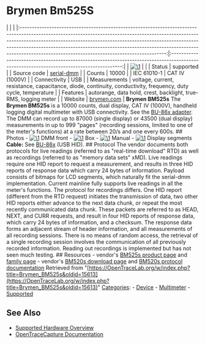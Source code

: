 # Brymen Bm525S

| | | |:-----------------------------------------------------------------------------------------------------------------------------------------------------------------------------------------------------------------------------------------------------------------------------------------------------------------------------------------------------------------------------------:|:----------------------------------------------------------------------------------------------------------------------------------------:| | [![\1](../../assets/hardware/general/\2)](./File:Bm525s-mugshot.png.html) | | | Status | supported | | Source code | [serial-dmm](http://github.com/OpenTraceLab/?p=OpenTraceCapture.git;a=tree;f=src/hardware/serial-dmm) | | Counts | 10000 | | IEC 61010-1 | CAT IV (1000V) | | Connectivity | USB | | Measurements | voltage, current, resistance, capacitance, diode, continuity, conductivity, frequency, duty cycle, temperature | | Features | autorange, data hold, crest, backlight, true-RMS, logging meter | | Website | [brymen.com](http://brymen.com/product-html/PD02BM520s_525s.html) | **Brymen BM525s** The **Brymen BM525s** is a 10000 counts, dual display, CAT IV (1000V), handheld logging digital multimeter with USB connectivity. See the [BU-86x adapter](Device_cables.html#Brymen_BU-86X "Device cables"). The DMM can record up to 87000 (single display) or 43500 (dual display) measurements in up to 999 "pages" (recording sessions, limited to one of the meter's functions) at a rate between 20/s and one every 600s. ## Photos \- 
[![\1](../../assets/hardware/general/\2)](./File:Bm525s-mugshot.png.html)
DMM front
\- 
[![\1](../../assets/hardware/general/\2)](./File:Bm525s-box-front.png.html)
Box
\- 
[![\1](../../assets/hardware/general/\2)](./File:Bm525s-manual.png.html)
Manual
\- 
[![\1](../../assets/hardware/general/\2)](./File:Bm525s-display-segments.png.html)
Display segments
**Cable:** See [BU-86x](Device_cables.html#Brymen_BU-86X "Device cables") (USB HID). ## Protocol The vendor documents both protocols for live readings (referred to as "real-time download" RTD) as well as recordings (referred to as "memory data sets" xMD). Live readings require one HID report to request a measurement, and results in three HID reports of response data which carry 24 bytes of information. Payload consists of bitmaps for LCD segments, which naturally fit the serial-dmm implementation. Current mainline fully supports live readings in all the meter's functions. The protocol for recordings differs. One HID report (different from the RTD request) initiates the transmission of data, two other HID reports either advance to the next data chunk, or repeat the most recently communicated data chunk. These packets are referred to as HEAD, NEXT, and CURR requests, and result in four HID reports of response data, which carry 24 bytes of information, and a checksum. The response data forms an adjacent stream of header information, and all measurements of all recording sessions. There is no means of random access, the retrieval of a single recording session involves the communication of all previously recorded information. Reading out recordings is implemented but has not seen much testing. ## Resources \- vendor's [BM525s product page](http://brymen.com/product-html/PD02BM520s_525s.html) and [family page](http://brymen.com/product-html/Products2-1.html) \- vendor's [BM520s download page](http://brymen.com/product-html/PD02BM520s_protocolDL.html) and [BM520s protocol documentation](http://brymen.com/product-html/images/DownloadList/ProtocolList/BM520-BM520s_List/BM520-BM520s-10000-count-professional-dual-display-mobile-logging-DMMs-protocol.zip)
Retrieved from "[https://OpenTraceLab.org/w/index.php?title=Brymen_BM525s&oldid=15613](https://OpenTraceLab.org/w/index.php?title=Brymen_BM525s&oldid=15613)" 
[Categories](specialcategories-specialcategories.md): \- [Device](./Category:Device.html "Category:Device") \- [Multimeter](./Category:Multimeter.html "Category:Multimeter") \- [Supported](./Category:Supported.html "Category:Supported")

## See Also
- [Supported Hardware Overview](../supported-hardware.md)
- [OpenTraceCapture Documentation](../../opentracecapture/overview.md)
